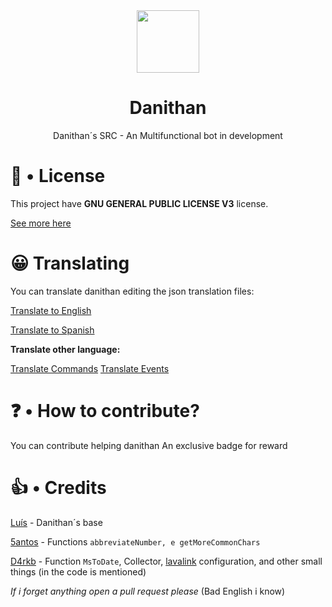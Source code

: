 <div align="center">
<img src="https://developer.danithan.tk/img/danithan.png" width=100>
<h1>Danithan</h1>
 Danithan´s SRC - An Multifunctional bot in development
</div>

# 🍕 • License
This project have **GNU GENERAL PUBLIC LICENSE V3** license.

[See more here](https://github.com/Danithan/DanithanBot/blob/master/LICENSE)  

# 😀 Translating
You can translate danithan editing the json translation files:

[Translate to English](https://github.com/CanasDev/Danithan/tree/master/src/lang/en)

[Translate to Spanish](https://github.com/CanasDev/Danithan/tree/master/src/lang/es)

**Translate other language:**

[Translate Commands](https://github.com/CanasDev/Danithan/tree/master/src/lang/base_commands.txt)
[Translate Events](https://github.com/CanasDev/Danithan/tree/master/src/lang/base_events.txt)

# ❓ • How to contribute?
You can contribute helping danithan
An exclusive badge for reward


# 👍 • Credits
[Luís](https://github.com/MrSannyY) - Danithan´s base

[5antos](https://github.com/5antos) - Functions `abbreviateNumber, e getMoreCommonChars`

[D4rkb](https://github.com/davidffa) - Function `MsToDate`, Collector, [lavalink](https://www.notion.so/Heroku-Lavalink-35a42e309e84419b9958f77bd9e7359f) configuration, and other small things (in the code is mentioned)

_If i forget anything open a pull request please_
(Bad English i know)
